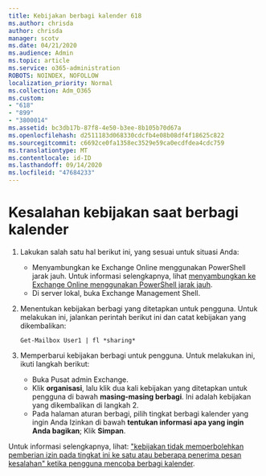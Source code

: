 ```yaml
---
title: Kebijakan berbagi kalender 618
ms.author: chrisda
author: chrisda
manager: scotv
ms.date: 04/21/2020
ms.audience: Admin
ms.topic: article
ms.service: o365-administration
ROBOTS: NOINDEX, NOFOLLOW
localization_priority: Normal
ms.collection: Adm_O365
ms.custom:
- "618"
- "899"
- "3800014"
ms.assetid: bc3db17b-87f8-4e50-b3ee-8b105b70d67a
ms.openlocfilehash: d2511183d068330cdcfb4e08b08df4f18625c822
ms.sourcegitcommit: c6692ce0fa1358ec3529e59ca0ecdfdea4cdc759
ms.translationtype: MT
ms.contentlocale: id-ID
ms.lasthandoff: 09/14/2020
ms.locfileid: "47684233"
---
```

# <a name="policy-error-when-sharing-a-calendar"></a>Kesalahan kebijakan saat berbagi kalender

1. Lakukan salah satu hal berikut ini, yang sesuai untuk situasi Anda:
    - Menyambungkan ke Exchange Online menggunakan PowerShell jarak jauh. Untuk informasi selengkapnya, lihat [menyambungkan ke Exchange Online menggunakan PowerShell jarak jauh](https://technet.microsoft.com/library/jj984289%28v=exchg.160%29.aspx).
    - Di server lokal, buka Exchange Management Shell.
2. Menentukan kebijakan berbagi yang ditetapkan untuk pengguna. Untuk melakukan ini, jalankan perintah berikut ini dan catat kebijakan yang dikembalikan:

    `
    Get-Mailbox User1 | fl *sharing*
    `

3. Memperbarui kebijakan berbagi untuk pengguna. Untuk melakukan ini, ikuti langkah berikut:
    - Buka Pusat admin Exchange.
    - Klik **organisasi**, lalu klik dua kali kebijakan yang ditetapkan untuk pengguna di bawah **masing-masing berbagi**. Ini adalah kebijakan yang dikembalikan di langkah 2.
    - Pada halaman aturan berbagi, pilih tingkat berbagi kalender yang ingin Anda Izinkan di bawah **tentukan informasi apa yang ingin Anda bagikan**; Klik **Simpan**.

Untuk informasi selengkapnya, lihat: ["kebijakan tidak memperbolehkan pemberian izin pada tingkat ini ke satu atau beberapa penerima pesan kesalahan" ketika pengguna mencoba berbagi kalender](https://docs.microsoft.com/exchange/troubleshoot/calendar-sharing/policy-permissions-issue).
